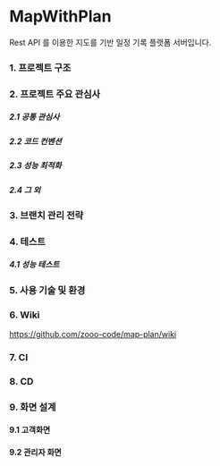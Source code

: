 MapWithPlan
===========
Rest API 를 이용한 지도를 기반 일정 기록 플랫폼 서버입니다.


### 1. 프로젝트 구조


### 2. 프로젝트 주요 관심사

##### 2.1 공통 관심사
	
##### 2.2 코드 컨벤션
	
##### 2.3 성능 최적화
	
##### 2.4 그 외


### 3. 브랜치 관리 전략


### 4. 테스트

##### 4.1 성능 테스트

### 5. 사용 기술 및 환경


### 6. Wiki
https://github.com/zooo-code/map-plan/wiki

### 7. CI

### 8. CD


### 9. 화면 설계

#### 9.1 고객화면
#### 9.2 관리자 화면 

